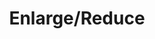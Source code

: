 ---
title: "Enlarge/Reduce"
index: "enlarge-reduce"
permalink: /spells/enlarge-reduce/
tags:
  - Spell
  - 2nd Level
  - Transmutation
available_for:
  - Sorcerer
  - Wizard
level: "2nd Level"
school: "Transmutation"
range: "30 ft"
comp:
  - V
  - S
  - M
material: "a pinch iron powder."
duration: "1 Minute"
concentration: true
attack: "CON Save"
description: |
  You cause a creature or an object you can see within range to grow larger or smaller for the duration. Choose either a creature or an object that is neither worn nor carried. If the target is unwilling, it can make a Constitution saving throw. On a success, the spell has no effect.

  If the target is a creature, everything it is wearing and carrying changes size with it. Any item dropped by an affected creature returns to normal size at once.

  ***Enlarge.*** The target's size doubles in all dimensions, and its weight is multiplied by eight. This growth increases its size by one category-from Medium to Large, for example. If there isn't enough room for the target to double its size, the creature or object attains the maximum possible size in the space available. Until the spell ends, the target also has advantage on Strength checks and Strength saving throws. The target's weapons also grow to match its new size. While these weapons are enlarged, the target's attacks with them deal 1d4 extra damage.

  ***Reduce.*** The target's size is halved in all dimensions, and its weight is reduced to one-eighth of normal. This reduction decreases its size by one category-from Medium to Small, for example. Until the spell ends, the target also has disadvantage on Strength checks and Strength saving throws. The target's weapons also shrink to match its new size. While these weapons are reduced, the target's attacks with them deal 1d4 less damage (this can't reduce the damage below 1).
excerpt: "You cause a creature or an object you can see within range to grow larger or smaller for the duration."
source: "Basic Rules"
---